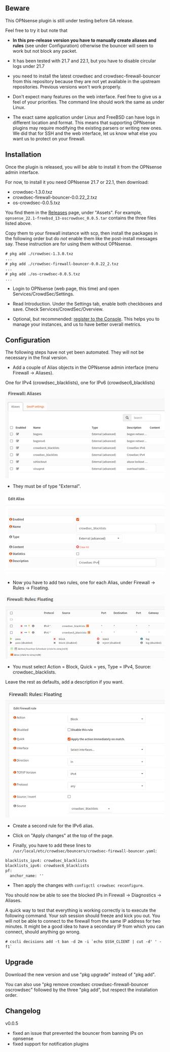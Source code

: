 
Beware
------

This OPNsense plugin is still under testing before GA release.

Feel free to try it but note that

 * **In this pre-release version you have to manually create aliases and rules** (see under Configuration)
   otherwise the bouncer will seem to work but not block any packet.

 * It has been tested with 21.7 and 22.1, but you have to disable circular logs under 21.7

 * you need to install the latest crowdsec and crowdsec-firewall-bouncer from
   this repository because they are not yet available in the upstream
   repositories. Previous versions won't work properly.

 * Don't expect many features on the web interface. Feel free to give us a feel
   of your priorities. The command line should work the same as under Linux.

 * The exact same application under Linux and FreeBSD can have logs in
   different location and format. This means that supporting OPNsense plugins
   may require modifying the existing parsers or writing new ones. We did that
   for SSH and the web interface, let us know what else you want us to protect
   on your firewall.


Installation
------------

Once the plugin is released, you will be able to install it from the OPNsense admin interface.

For now, to install it you need OPNsense 21.7 or 22.1, then download:

 * crowdsec-1.3.0.txz
 * crowdsec-firewall-bouncer-0.0.22_2.txz
 * os-crowdsec-0.0.5.txz

You find them in the
[Releases](https://github.com/crowdsecurity/opnsense-plugin-crowdsec/releases)
page, under "Assets". For example, `opnsense_22.1-freebsd_13-oscrowdsec_0.0.5.tar` contains
the three files listed above.

Copy them to your firewall instance with scp, then install the packages in the
following order but do *not* enable them like the post-install messages say.
These instruction are for using them without OPNsense.

```
# pkg add ./crowdsec-1.3.0.txz
...
# pkg add ./crowdsec-firewall-bouncer-0.0.22_2.txz
...
# pkg add ./os-crowdsec-0.0.5.txz
...
```

 * Login to OPNsense (web page, this time) and open Services/CrowdSec/Settings.

 * Read Introduction. Under the Settings tab, enable both checkboxes and save. Check Services/CrowdSec/Overview.

 * Optional, but recommended: [register to the Console](https://app.crowdsec.net/).
   This helps you to manage your instances, and us to have better overall metrics.


Configuration
-------------

The following steps have not yet been automated. They will not be necessary in the final version.


 * Add a couple of Alias objects in the OPNsense admin interface (menu Firewall -> Aliases).

One for IPv4 (crowdsec_blacklists), one for IPv6 (crowdsec6_blacklists)

<kbd>
  <img src="/docs/images/aliases_list.png" />
</kbd>

 * They must be of type "External".

<kbd>
  <img src="/docs/images/alias_details.png" />
</kbd>

 * Now you have to add two rules, one for each Alias, under Firewall -> Rules -> Floating.

<kbd>
  <img src="/docs/images/rules_list.png" />
</kbd>

 * You must select Action = Block, Quick = yes, Type = IPv4, Source: crowdsec_blacklists.

Leave the rest as defaults, add a description if you want.

<kbd>
  <img src="/docs/images/rule_details.png" />
</kbd>

 * Create a second rule for the IPv6 alias.

 * Click on "Apply changes" at the top of the page.


 * Finally, you have to add these lines to `/usr/local/etc/crowdsec/bouncers/crowdsec-firewall-bouncer.yaml`:

```
blacklists_ipv4: crowdsec_blacklists
blacklists_ipv6: crowdsec6_blacklists
pf:
  anchor_name: ''
```

 * Then apply the changes with `configctl crowdsec reconfigure`.

You should now be able to see the blocked IPs in Firewall -> Diagnostics -> Aliases.

A quick way to test that everything is working correctly is to execute the
following command. Your ssh session should freeze and kick you out. You will
not be able to connect to the firewall from the same IP address for two
minutes. It might be a good idea to have a secondary IP from which you can
connect, should anything go wrong.

```
# cscli decisions add -t ban -d 2m -i `echo $SSH_CLIENT | cut -d' ' -f1`
```



Upgrade
-------

Download the new version and use "pkg upgrade" instead of "pkg add".

You can also use "pkg remove crowdsec crowdsec-firewall-bouncer oscrowdsec"
followed by the three "pkg add", but respect the installation order.


Changelog
---------

v0.0.5

 - fixed an issue that prevented the bouncer from banning IPs on opnsense
 - fixed support for notification plugins

